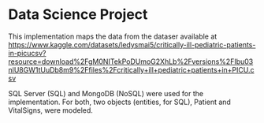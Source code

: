 # Data Science Project

This implementation maps the data from the dataser available at https://www.kaggle.com/datasets/ledysmai5/critically-ill-pediatric-patients-in-picucsv?resource=download%2FgM0NITekPoDUmoG2XhLb%2Fversions%2FIbu03nlU8GW1tUuDb8m9%2Ffiles%2Fcritically+ill+pediatric+patients+in+PICU.csv

SQL Server (SQL) and MongoDB (NoSQL) were used for the implementation. For both, two objects (entities, for SQL), Patient and VitalSigns, were modeled.
